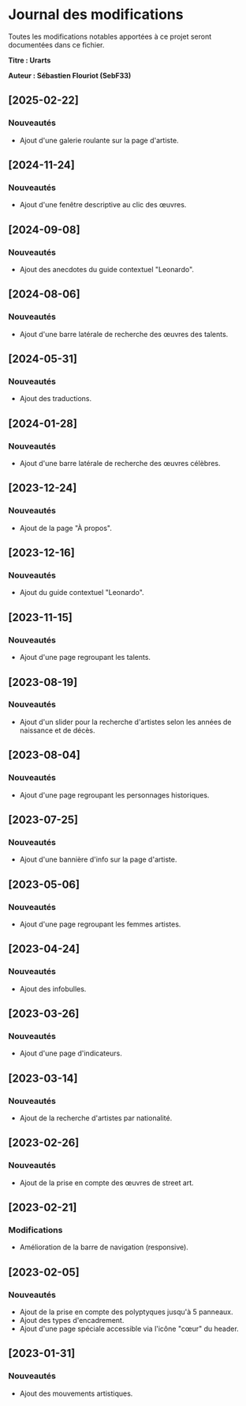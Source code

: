 
# Journal des modifications
Toutes les modifications notables apportées à ce projet seront documentées dans ce fichier.

**Titre : Urarts**

**Auteur : Sébastien Flouriot (SebF33)**

## [2025-02-22]

### Nouveautés
- Ajout d'une galerie roulante sur la page d'artiste.

## [2024-11-24]

### Nouveautés
- Ajout d'une fenêtre descriptive au clic des œuvres.

## [2024-09-08]

### Nouveautés
- Ajout des anecdotes du guide contextuel "Leonardo".

## [2024-08-06]

### Nouveautés
- Ajout d'une barre latérale de recherche des œuvres des talents.

## [2024-05-31]

### Nouveautés
- Ajout des traductions.

## [2024-01-28]

### Nouveautés
- Ajout d'une barre latérale de recherche des œuvres célèbres.

## [2023-12-24]

### Nouveautés
- Ajout de la page "À propos".

## [2023-12-16]

### Nouveautés
- Ajout du guide contextuel "Leonardo".

## [2023-11-15]

### Nouveautés
- Ajout d'une page regroupant les talents.

## [2023-08-19]

### Nouveautés
- Ajout d'un slider pour la recherche d'artistes selon les années de naissance et de décès.

## [2023-08-04]

### Nouveautés
- Ajout d'une page regroupant les personnages historiques.

## [2023-07-25]

### Nouveautés
- Ajout d'une bannière d'info sur la page d'artiste.

## [2023-05-06]

### Nouveautés
- Ajout d'une page regroupant les femmes artistes.

## [2023-04-24]

### Nouveautés
- Ajout des infobulles.

## [2023-03-26]

### Nouveautés
- Ajout d'une page d'indicateurs.

## [2023-03-14]

### Nouveautés
- Ajout de la recherche d'artistes par nationalité.

## [2023-02-26]

### Nouveautés
- Ajout de la prise en compte des œuvres de street art.

## [2023-02-21]

### Modifications
- Amélioration de la barre de navigation (responsive).

## [2023-02-05]

### Nouveautés
- Ajout de la prise en compte des polyptyques jusqu'à 5 panneaux.
- Ajout des types d'encadrement.
- Ajout d'une page spéciale accessible via l'icône "cœur" du header.

## [2023-01-31]

### Nouveautés
- Ajout des mouvements artistiques.